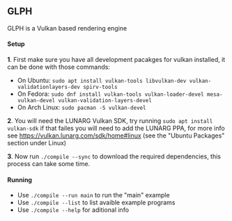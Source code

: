 ## GLPH
GLPH is a Vulkan based rendering engine

#### Setup
**1**. First make sure you have all development pacakges for vulkan installed, it can be done with those commands:
 - On Ubuntu: `sudo apt install vulkan-tools libvulkan-dev vulkan-validationlayers-dev spirv-tools`
 - On Fedora: `sudo dnf install vulkan-tools vulkan-loader-devel mesa-vulkan-devel vulkan-validation-layers-devel`
 - On Arch Linux: `sudo pacman -S vulkan-devel`

**2**. You will need the LUNARG Vulkan SDK, try running `sudo apt install vulkan-sdk` if that failes you will need to add the LUNARG PPA,
for more info see https://vulkan.lunarg.com/sdk/home#linux (see the "Ubuntu Packages" section under Linux)

**3**. Now run `./compile --sync` to download the required dependencies, this process can take some time.

#### Running
* Use `./compile --run main` to run the "main" example
* Use `./compile --list` to list avaible example programs
* Use `./compile --help` for aditional info
